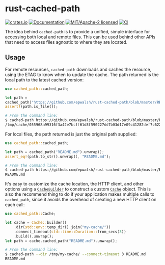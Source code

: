 # rust-cached-path

[![crates.io](https://img.shields.io/crates/v/cached-path.svg)](https://crates.io/crates/cached-path)
[![Documentation](https://docs.rs/cached-path/badge.svg)](https://docs.rs/cached-path)
[![MIT/Apache-2 licensed](https://img.shields.io/crates/l/cached-path.svg)](./LICENSE)
[![CI](https://github.com/epwalsh/rust-cached-path/workflows/CI/badge.svg)](https://github.com/epwalsh/rust-cached-path/actions?query=workflow%3ACI)

The idea behind `cached-path` is to provide a unified, simple interface for
accessing both local and remote files. This can be used behind other APIs that need
to access files agnostic to where they are located.

## Usage

For remote resources, `cached-path` downloads and caches the resource, using the ETAG
to know when to update the cache. The path returned is the local path to the latest
cached version:

```rust
use cached_path::cached_path;

let path =
cached_path("https://github.com/epwalsh/rust-cached-path/blob/master/README.md").unwrap();
assert!(path.is_file());
```

```bash
# From the command line:
$ cached-path https://github.com/epwalsh/rust-cached-path/blob/master/README.md
/tmp/cache/055968a99316f3a42e7bcff61d3f590227dd7b03d17e09c41282def7c622ba0f.efa33e7f611ef2d163fea874ce614bb6fa5ab2a9d39d5047425e39ebe59fe782
```

For local files, the path returned is just the original path supplied:

```rust
use cached_path::cached_path;

let path = cached_path("README.md").unwrap();
assert_eq!(path.to_str().unwrap(), "README.md");
```

```bash
# From the command line:
$ cached-path https://github.com/epwalsh/rust-cached-path/blob/master/README.md
README.md
```

It's easy to customize the cache location, the HTTP client, and other options
using a [`CacheBuilder`](https://docs.rs/cached-path/*/cached_path/struct.CacheBuilder.html) to construct a custom
[`Cache`](https://docs.rs/cached-path/*/cached_path/struct.Cache.html) object. This is also the recommend thing
to do if your application makes multiple calls to `cached_path`, since it avoids the overhead
of creating a new HTTP client on each call:

```rust
use cached_path::Cache;

let cache = Cache::builder()
    .dir(std::env::temp_dir().join("my-cache/"))
    .connect_timeout(std::time::Duration::from_secs(3))
    .build().unwrap();
let path = cache.cached_path("README.md").unwrap();
```

```bash
# From the command line:
$ cached-path --dir /tmp/my-cache/ --connect-timeout 3 README.md
README.md
```
